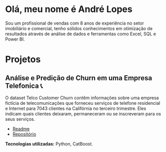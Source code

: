 # Olá, meu nome é André Lopes
Sou um profissional de vendas com 8 anos de experiência no setor imobiliário e comercial, tenho sólidos conhecimentos em otimização de resultados através de análise de dados e ferramentas como Excel, SQL e Power BI. 

# Projetos
## Análise e Predição de Churn em uma Empresa Telefonica 📞
O dataset Telco Customer Churn contêm informações sobre uma empresa fictícia de telecomunicações que forneceu serviços de telefone residencial e Internet para 7043 clientes na Califórnia no terceiro trimestre. Eles indicam quais clientes deixaram, permaneceram ou se inscreveram para os seus serviços.

- [Readme](/telco_churn.md)
- [Repositório](https://github.com/datalopes1/telco_pred_churn)

**Tecnologias utilizadas:** Python, CatBoost.